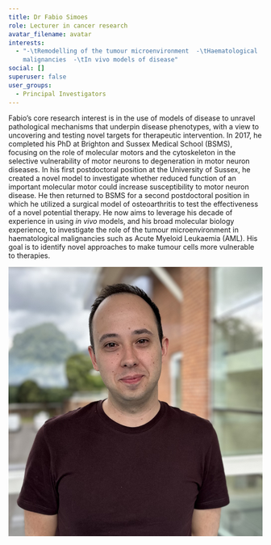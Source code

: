 ```yaml
---
title: Dr Fabio Simoes
role: Lecturer in cancer research
avatar_filename: avatar
interests:
  - "-\tRemodelling of the tumour microenvironment  -\tHaematological
    malignancies  -\tIn vivo models of disease"
social: []
superuser: false
user_groups:
  - Principal Investigators
---
```

Fabio’s core research interest is in the use of models of disease to unravel pathological mechanisms that underpin disease phenotypes, with a view to uncovering and testing novel targets for therapeutic intervention. In 2017, he completed his PhD at Brighton and Sussex Medical School (BSMS), focusing on the role of molecular motors and the cytoskeleton in the selective vulnerability of motor neurons to degeneration in motor neuron diseases. In his first postdoctoral position at the University of Sussex, he created a novel model to investigate whether reduced function of an important molecular motor could increase susceptibility to motor neuron disease. He then returned to BSMS for a second postdoctoral position in which he utilized a surgical model of osteoarthritis to test the effectiveness of a novel potential therapy. He now aims to leverage his decade of experience in using *in vivo* models, and his broad molecular biology experience, to investigate the role of the tumour microenvironment in haematological malignancies such as Acute Myeloid Leukaemia (AML). His goal is to identify novel approaches to make tumour cells more vulnerable to therapies.

![](avatar.jpg)